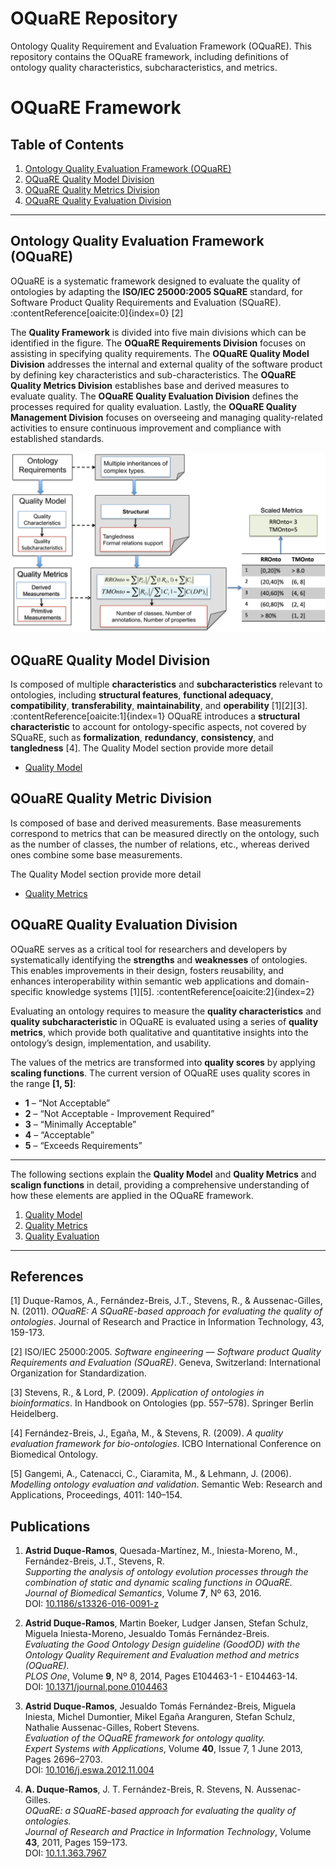 # OQuaRE Repository

Ontology Quality Requirement and Evaluation Framework (OQuaRE). This repository contains the OQuaRE framework, including definitions of ontology quality characteristics, subcharacteristics, and metrics. 

# OQuaRE Framework

## Table of Contents  
1. [Ontology Quality Evaluation Framework (OQuaRE)](#ontology-quality-evaluation-framework-oquare)  
2. [OQuaRE Quality Model Division](#oquare-model-division)  
3. [OQuaRE Quality Metrics Division](#oquare-metrics-division)
4. [OQuaRE Quality Evaluation Division](#oquare-evaluation-division)    

---

## Ontology Quality Evaluation Framework (OQuaRE)
  
OQuaRE is a systematic framework designed to evaluate the quality of ontologies by adapting the **ISO/IEC 25000:2005 SQuaRE** standard, for Software Product Quality Requirements and Evaluation (SQuaRE). :contentReference[oaicite:0]{index=0} [2]

The **Quality Framework** is divided into five main divisions which can be identified in the figure. The **OQuaRE Requirements Division** focuses on assisting in specifying quality requirements. The **OQuaRE Quality Model Division** addresses the internal and external quality of the software product by defining key characteristics and sub-characteristics. The **OQuaRE Quality Metrics Division** establishes base and derived measures to evaluate quality. The **OQuaRE Quality Evaluation Division** defines the processes required for quality evaluation. Lastly, the **OQuaRE Quality Management Division** focuses on overseeing and managing quality-related activities to ensure continuous improvement and compliance with established standards.

<div align="center">
  <img src="oquare.png" alt="OQuaRE" width="600">
</div>

## OQuaRE Quality Model Division

Is composed of multiple **characteristics** and **subcharacteristics** relevant to ontologies, including **structural features**, **functional adequacy**, **compatibility**, **transferability**, **maintainability**, and **operability** [1][2][3]. :contentReference[oaicite:1]{index=1} OQuaRE introduces a **structural characteristic** to account for ontology-specific aspects, not covered by SQuaRE, such as **formalization**, **redundancy**, **consistency**, and **tangledness** [4]. The Quality Model section provide more detail 
- [Quality Model](quality_model.md)

## QOuaRE Quality Metric Division

 Is composed of base and derived measurements. Base measurements correspond to metrics that can be measured directly on the ontology, such as the number of classes, the number of relations, etc., whereas derived ones combine some base measurements.
 
 The Quality Model section provide more detail 
- [Quality Metrics](quality_metrics.md)

## OQuaRE Quality Evaluation Division 

OQuaRE serves as a critical tool for researchers and developers by systematically identifying the **strengths** and **weaknesses** of ontologies. This enables improvements in their design, fosters reusability, and enhances interoperability within semantic web applications and domain-specific knowledge systems [1][5]. :contentReference[oaicite:2]{index=2}

Evaluating an ontology requires to measure the **quality characteristics** and  **quality subcharacteristic** in OQuaRE is evaluated using a series of **quality metrics**, which provide both qualitative and quantitative insights into the ontology’s design, implementation, and usability. 

The values of the metrics are transformed into **quality scores** by applying **scaling functions**. The current version of OQuaRE uses quality scores in the range **[1, 5]**:
- **1** – “Not Acceptable”  
- **2** – “Not Acceptable - Improvement Required”  
- **3** – “Minimally Acceptable”  
- **4** – “Acceptable”  
- **5** – “Exceeds Requirements”  
---

The following sections explain the **Quality Model** and **Quality Metrics** and **scalign functions** in detail, providing a comprehensive understanding of how these elements are applied in the OQuaRE framework.
1. [Quality Model](quality_model.md)
2. [Quality Metrics](quality_metrics.md)
3. [Quality Evaluation](quality_evaluation.md)
---

## References

[1] Duque-Ramos, A., Fernández-Breis, J.T., Stevens, R., & Aussenac-Gilles, N. (2011). *OQuaRE: A SQuaRE-based approach for evaluating the quality of ontologies*. Journal of Research and Practice in Information Technology, 43, 159-173.  

[2] ISO/IEC 25000:2005. *Software engineering — Software product Quality Requirements and Evaluation (SQuaRE)*. Geneva, Switzerland: International Organization for Standardization.

[3] Stevens, R., & Lord, P. (2009). *Application of ontologies in bioinformatics*. In Handbook on Ontologies (pp. 557–578). Springer Berlin Heidelberg.

[4] Fernández-Breis, J., Egaña, M., & Stevens, R. (2009). *A quality evaluation framework for bio-ontologies*. ICBO International Conference on Biomedical Ontology.

[5] Gangemi, A., Catenacci, C., Ciaramita, M., & Lehmann, J. (2006). *Modelling ontology evaluation and validation*. Semantic Web: Research and Applications, Proceedings, 4011: 140–154.


## Publications

1. **Astrid Duque-Ramos**, Quesada-Martínez, M., Iniesta-Moreno, M., Fernández-Breis, J.T., Stevens, R.  
   *Supporting the analysis of ontology evolution processes through the combination of static and dynamic scaling functions in OQuaRE.*  
   *Journal of Biomedical Semantics*, Volume **7**, Nº 63, 2016.  
   DOI: [10.1186/s13326-016-0091-z](https://doi.org/10.1186/s13326-016-0091-z)

2. **Astrid Duque-Ramos**, Martin Boeker, Ludger Jansen, Stefan Schulz, Miguela Iniesta-Moreno, Jesualdo Tomás Fernández-Breis.  
   *Evaluating the Good Ontology Design guideline (GoodOD) with the Ontology Quality Requirement and Evaluation method and metrics (OQuaRE).*  
   *PLOS One*, Volume **9**, Nº 8, 2014, Pages E104463-1 - E104463-14.  
   DOI: [10.1371/journal.pone.0104463](https://doi.org/10.1371/journal.pone.0104463)

3. **Astrid Duque-Ramos**, Jesualdo Tomás Fernández-Breis, Miguela Iniesta, Michel Dumontier, Mikel Egaña Aranguren, Stefan Schulz, Nathalie Aussenac-Gilles, Robert Stevens.  
   *Evaluation of the OQuaRE framework for ontology quality.*  
   *Expert Systems with Applications*, Volume **40**, Issue 7, 1 June 2013, Pages 2696–2703.  
   DOI: [10.1016/j.eswa.2012.11.004](https://doi.org/10.1016/j.eswa.2012.11.004)

4. **A. Duque-Ramos**, J. T. Fernández-Breis, R. Stevens, N. Aussenac-Gilles.  
   *OQuaRE: a SQuaRE-based approach for evaluating the quality of ontologies.*  
   *Journal of Research and Practice in Information Technology*, Volume **43**, 2011, Pages 159–173.  
   DOI: [10.1.1.363.7967](http://citeseerx.ist.psu.edu/viewdoc/summary?doi=10.1.1.363.7967)

